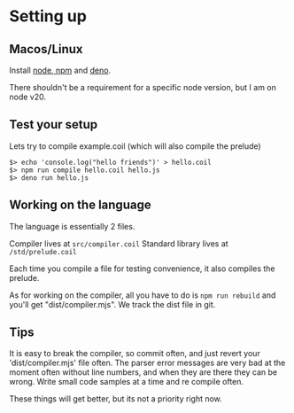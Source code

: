 # Setting up

## Macos/Linux

Install [node, npm](https://github.com/nvm-sh/nvm) and [deno](https://deno.com/manual@v1.34.0/getting_started/installation).

There shouldn't be a requirement for a specific node version, but I am on node v20.

## Test your setup

Lets try to compile example.coil (which will also compile the prelude)

```
$> echo 'console.log("hello friends")' > hello.coil
$> npm run compile hello.coil hello.js
$> deno run hello.js
```

## Working on the language

The language is essentially 2 files.

Compiler lives at `src/compiler.coil`
Standard library lives at `/std/prelude.coil`

Each time you compile a file for testing convenience, it also compiles the prelude.

As for working on the compiler, all you have to do is `npm run rebuild` and you'll get "dist/compiler.mjs". We track the dist file in git.

## Tips

It is easy to break the compiler, so commit often, and just revert your 'dist/compiler.mjs' file often.
The parser error messages are very bad at the moment often without line numbers, and when they are there they can be wrong.
Write small code samples at a time and re compile often.

These things will get better, but its not a priority right now.
